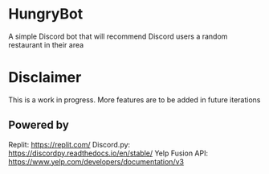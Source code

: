 # HungryBot
A simple Discord bot that will recommend Discord users a random restaurant in their area

# Disclaimer
This is a work in progress. More features are to be added in future iterations

## Powered by 
Replit: https://replit.com/
Discord.py: https://discordpy.readthedocs.io/en/stable/
Yelp Fusion API: https://www.yelp.com/developers/documentation/v3

